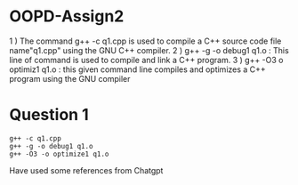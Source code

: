 # OOPD-Assign2
1 ) The command g++ -c q1.cpp is used to compile a C++ source code file name"q1.cpp" using the GNU C++ compiler.
2 ) g++ -g -o debug1 q1.o : This line of command is used to compile and link a C++ program.
3 ) g++ -O3 o optimiz1 q1.o : this given command line compiles and optimizes a C++ program using the GNU compiler


# Question 1
	g++ -c q1.cpp
	g++ -g -o debug1 q1.o
	g++ -O3 -o optimize1 q1.o


Have used some references from Chatgpt 

